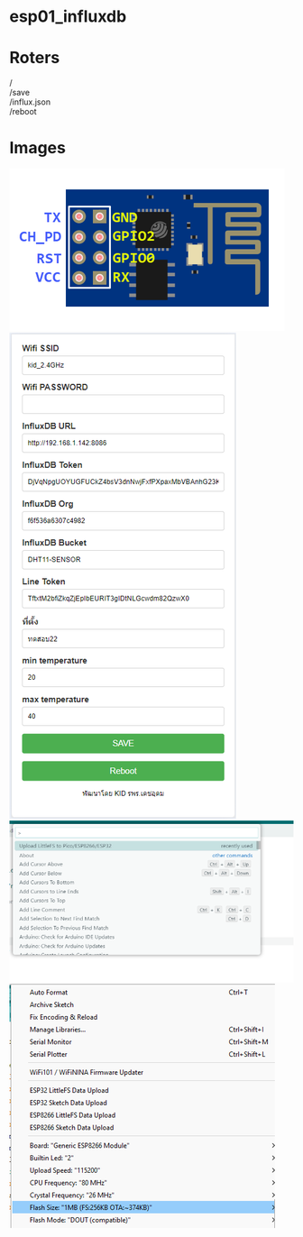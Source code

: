 # esp01_influxdb

# Roters
/ <br>
/save <br>
/influx.json <br>
/reboot <br>

# Images
<img src="/images/esp-01-pinout.png"> <br>
<img src="/images/view.png"> <br>
<img src="/images/Upload.png"> <br>
<img src="/images/LittleFS Setting.png"> <br>
